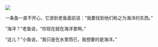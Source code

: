 ![](https://github-readme-stats.vercel.app/api?username=oozm&show_icons=true)

<!-- ![](https://github-profile-trophy.vercel.app/?username=sorryjs&theme=flat&column=6) -->

一条鱼一直不开心，它游到老鱼面前说：“我要找到他们称之为海洋的东西。”

“海洋？”老鱼说，“你现在就在海洋里啊。”

“这儿？”小鱼说，“我只是在水里而已，我想要的是海洋。”
